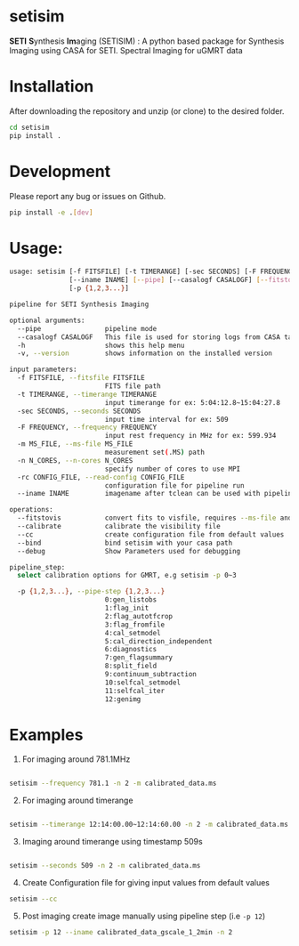 # setisim
**SETI** **S**ynthesis **Im**aging (SETISIM) : A python based package for Synthesis Imaging using CASA for SETI. Spectral Imaging for uGMRT data

# Installation

After downloading the repository and unzip (or clone) to the desired folder.

```bash
cd setisim
pip install .
```

# Development

Please report any bug or issues on Github.

```bash
pip install -e .[dev]
```

# Usage: 


```bash
usage: setisim [-f FITSFILE] [-t TIMERANGE] [-sec SECONDS] [-F FREQUENCY] [-m MS_FILE] [-n N_CORES] [-rc CONFIG_FILE]
               [--iname INAME] [--pipe] [--casalogf CASALOGF] [--fitstovis] [--calibrate] [--cc] [--bind] [--debug] [-h] [-v]
               [-p {1,2,3...}]

pipeline for SETI Synthesis Imaging

optional arguments:
  --pipe                pipeline mode
  --casalogf CASALOGF   This file is used for storing logs from CASA task run
  -h                    shows this help menu
  -v, --version         shows information on the installed version

input parameters:
  -f FITSFILE, --fitsfile FITSFILE
                        FITS file path
  -t TIMERANGE, --timerange TIMERANGE
                        input timerange for ex: 5:04:12.8~15:04:27.8
  -sec SECONDS, --seconds SECONDS
                        input time interval for ex: 509
  -F FREQUENCY, --frequency FREQUENCY
                        input rest frequency in MHz for ex: 599.934
  -m MS_FILE, --ms-file MS_FILE
                        measurement set(.MS) path
  -n N_CORES, --n-cores N_CORES
                        specify number of cores to use MPI
  -rc CONFIG_FILE, --read-config CONFIG_FILE
                        configuration file for pipeline run
  --iname INAME         imagename after tclean can be used with pipeline step for imaging.

operations:
  --fitstovis           convert fits to visfile, requires --ms-file and --fitsfile
  --calibrate           calibrate the visibility file
  --cc                  create configuration file from default values
  --bind                bind setisim with your casa path
  --debug               Show Parameters used for debugging

pipeline_step:
  select calibration options for GMRT, e.g setisim -p 0~3

  -p {1,2,3...}, --pipe-step {1,2,3...}
                        0:gen_listobs
                        1:flag_init
                        2:flag_autotfcrop
                        3:flag_fromfile
                        4:cal_setmodel
                        5:cal_direction_independent
                        6:diagnostics
                        7:gen_flagsummary
                        8:split_field
                        9:continuum_subtraction
                        10:selfcal_setmodel
                        11:selfcal_iter
                        12:genimg
```

# Examples

1) For imaging around 781.1MHz

```bash

setisim --frequency 781.1 -n 2 -m calibrated_data.ms

```

2) For imaging around timerange

```bash

setisim --timerange 12:14:00.00~12:14:60.00 -n 2 -m calibrated_data.ms

```

3) Imaging around timerange using timestamp 509s

```bash

setisim --seconds 509 -n 2 -m calibrated_data.ms
```

4) Create Configuration file for giving input values from default values

```bash
setisim --cc
```

5) Post imaging create image manually using pipeline step (i.e `-p 12`)

```bash
setisim -p 12 --iname calibrated_data_gscale_1_2min -n 2
```